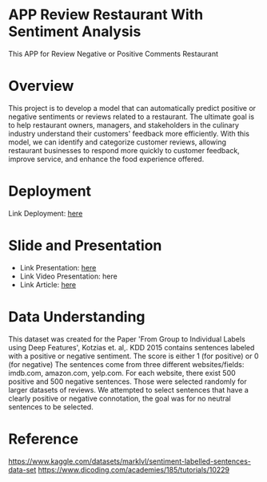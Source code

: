 # APP Review Restaurant With Sentiment Analysis
This APP for Review Negative or Positive Comments Restaurant

# Overview
This project is to develop a model that can automatically predict positive or negative sentiments or reviews related to a restaurant. The ultimate goal is to help restaurant owners, managers, and stakeholders in the culinary industry understand their customers' feedback more efficiently. With this model, we can identify and categorize customer reviews, allowing restaurant businesses to respond more quickly to customer feedback, improve service, and enhance the food experience offered.

# Deployment
Link Deployment: [here](https://app-restaurant-review-hmphowipvb9zcanburyxvz.streamlit.app/)
# Slide and Presentation
 * Link Presentation: [here](https://docs.google.com/presentation/d/121nI6YNe-woAutYGyyBjGR2QdzpeIvh0/edit?usp=sharing&ouid=106988812731896889265&rtpof=true&sd=true)
 * Link Video Presentation: here
 * Link Article: [here](https://medium.com/ai-in-plain-english/natural-language-processing-nlp-restaurant-review-sentiment-analysis-with-nltk-dcf1986a4989)
 
# Data Understanding
This dataset was created for the Paper 'From Group to Individual Labels using Deep Features', Kotzias et. al,. KDD 2015 contains sentences labeled with a positive or negative sentiment. The score is either 1 (for positive) or 0 (for negative) The sentences come from three different websites/fields:
imdb.com, amazon.com, yelp.com. For each website, there exist 500 positive and 500 negative sentences. Those were selected randomly for larger datasets of reviews.
We attempted to select sentences that have a clearly positive or negative connotation, the goal was for no neutral sentences to be selected.

# Reference
https://www.kaggle.com/datasets/marklvl/sentiment-labelled-sentences-data-set
https://www.dicoding.com/academies/185/tutorials/10229

